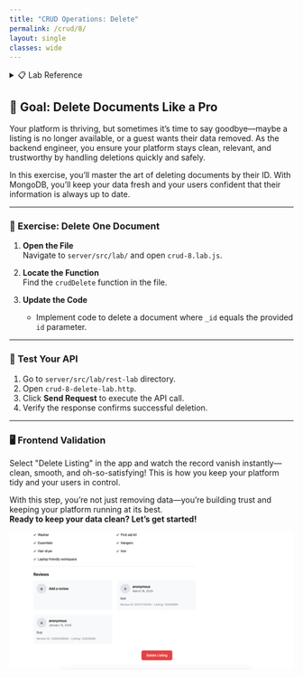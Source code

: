 ```yaml
---
title: "CRUD Operations: Delete"
permalink: /crud/8/
layout: single
classes: wide
---
```


<details>
<summary>📋 Lab Reference</summary>
<p><strong>Associated Lab File:</strong> <code>crud-8.lab.js</code></p>
</details>

## 🚀 Goal: Delete Documents Like a Pro

Your platform is thriving, but sometimes it’s time to say goodbye—maybe a listing is no longer available, or a guest wants their data removed. As the backend engineer, you ensure your platform stays clean, relevant, and trustworthy by handling deletions quickly and safely.

In this exercise, you’ll master the art of deleting documents by their ID. With MongoDB, you’ll keep your data fresh and your users confident that their information is always up to date.

---

### 🧩 Exercise: Delete One Document

1. **Open the File**  
   Navigate to `server/src/lab/` and open `crud-8.lab.js`.

2. **Locate the Function**  
   Find the `crudDelete` function in the file.

3. **Update the Code**  
   - Implement code to delete a document where `_id` equals the provided `id` parameter.

---

### 🚦 Test Your API

1. Go to `server/src/lab/rest-lab` directory.
2. Open `crud-8-delete-lab.http`.
3. Click **Send Request** to execute the API call.
4. Verify the response confirms successful deletion.

---

### 🖥️ Frontend Validation

Select "Delete Listing" in the app and watch the record vanish instantly—clean, smooth, and oh-so-satisfying! This is how you keep your platform tidy and your users in control.

With this step, you’re not just removing data—you’re building trust and keeping your platform running at its best.  
**Ready to keep your data clean? Let’s get started!**

![crud-8-lab](../../assets/images/crud-7-lab.png)
